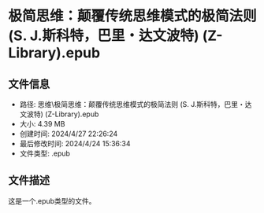 ﻿# 极简思维：颠覆传统思维模式的极简法则 (S. J.斯科特，巴里・达文波特) (Z-Library).epub

## 文件信息
- 路径: 思维\极简思维：颠覆传统思维模式的极简法则 (S. J.斯科特，巴里・达文波特) (Z-Library).epub
- 大小: 4.39 MB
- 创建时间: 2024/4/27 22:26:24
- 最后修改时间: 2024/4/24 15:36:34
- 文件类型: .epub

## 文件描述
这是一个.epub类型的文件。


